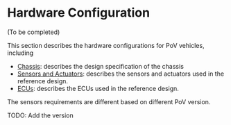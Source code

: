 # Hardware Configuration

(To be completed)

This section describes the hardware configurations for PoV vehicles, including

- [Chassis](chassis/index.md): describes the design specification of the chassis
- [Sensors and Actuators](Sensors-and-Actuators/index.md): describes the sensors and actuators used in the reference design.
- [ECUs](ECUs/index.md): describes the ECUs used in the reference design.

The sensors requirements are different based on different PoV version.

TODO: Add the version
